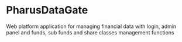 
# PharusDataGate

Web platform application for managing financial data with login, admin panel and funds, sub funds and share classes management functions
